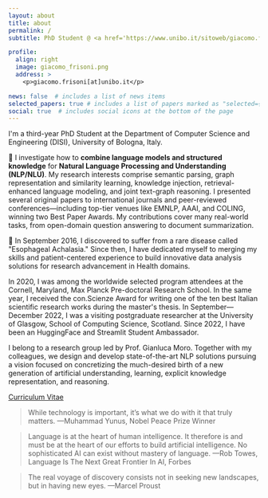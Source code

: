 ```yaml
---
layout: about
title: about
permalink: /
subtitle: PhD Student @ <a href='https://www.unibo.it/sitoweb/giacomo.frisoni/en/'>University of Bologna</a> | Natural Language Understanding, Neuro-Symbolic AI.

profile:
  align: right
  image: giacomo_frisoni.png
  address: >
    <p>giacomo.frisoni[at]unibo.it</p>

news: false  # includes a list of news items
selected_papers: true # includes a list of papers marked as "selected={true}"
social: true  # includes social icons at the bottom of the page
---
```


I'm a third-year PhD Student at the Department of Computer Science and Engineering (DISI), University of Bologna, Italy. 

🎯 I investigate how to <b>combine language models and structured knowledge</b> for <b>Natural Language Processing and Understanding (NLP/NLU)</b>. My research interests comprise semantic parsing, graph representation and similarity learning, knowledge injection, retrieval-enhanced language modeling, and joint text-graph reasoning. I presented several original papers to international journals and peer-reviewed conferences—including top-tier venues like EMNLP, AAAI, and COLING, winning two Best Paper Awards. My contributions cover many real-world tasks, from open-domain question answering to document summarization.

🧬 In September 2016, I discovered to suffer from a rare disease called "Esophageal Achalasia." Since then, I have dedicated myself to merging my skills and patient-centered experience to build innovative data analysis solutions for research advancement in Health domains.

In 2020, I was among the worldwide selected program attendees at the Cornell, Maryland, Max Planck Pre-doctoral Research School. In the same year, I received the con.Scienze Award for writing one of the ten best Italian scientific research works during the master's thesis. In September—December 2022, I was a visiting postgraduate researcher at the University of Glasgow, School of Computing Science, Scotland. Since 2022, I have been an HuggingFace and Streamlit Student Ambassador.

I belong to a research group led by Prof. Gianluca Moro. Together with my colleagues, we design and develop state-of-the-art NLP solutions pursuing a vision focused on concretizing the much-desired birth of a new generation of artificial understanding, learning, explicit knowledge representation, and reasoning.

<a href="https://github.com/giacomofrisoni/curriculum-vitae/releases/latest/download/cv_giacomo_frisoni.pdf">Curriculum Vitae</a>

<blockquote>
    While technology is important, it’s what we do with it that truly matters.
	—Muhammad Yunus, Nobel Peace Prize Winner
</blockquote>
<blockquote>
    Language is at the heart of human intelligence. It therefore is and must be at the heart of our efforts to build artificial intelligence. No sophisticated AI can exist without mastery of language.
	—Rob Towes, Language Is The Next Great Frontier In AI, Forbes
</blockquote>
<blockquote>
    The real voyage of discovery consists not in seeking new landscapes, but in having new eyes.
	—Marcel Proust
</blockquote>
